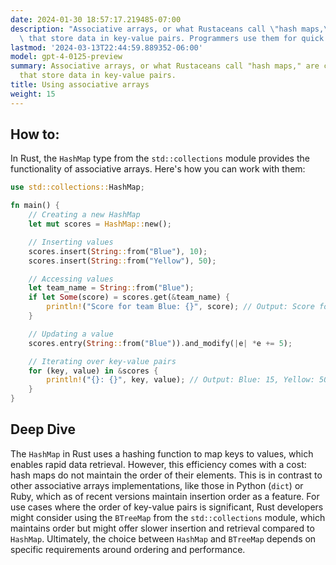 ```yaml
---
date: 2024-01-30 18:57:17.219485-07:00
description: "Associative arrays, or what Rustaceans call \"hash maps,\" are collections\
  \ that store data in key-value pairs. Programmers use them for quick data lookup,\u2026"
lastmod: '2024-03-13T22:44:59.889352-06:00'
model: gpt-4-0125-preview
summary: Associative arrays, or what Rustaceans call "hash maps," are collections
  that store data in key-value pairs.
title: Using associative arrays
weight: 15
---
```


## How to:
In Rust, the `HashMap` type from the `std::collections` module provides the functionality of associative arrays. Here's how you can work with them:

```Rust
use std::collections::HashMap;

fn main() {
    // Creating a new HashMap
    let mut scores = HashMap::new();

    // Inserting values
    scores.insert(String::from("Blue"), 10);
    scores.insert(String::from("Yellow"), 50);

    // Accessing values
    let team_name = String::from("Blue");
    if let Some(score) = scores.get(&team_name) {
        println!("Score for team Blue: {}", score); // Output: Score for team Blue: 10
    }

    // Updating a value
    scores.entry(String::from("Blue")).and_modify(|e| *e += 5);

    // Iterating over key-value pairs
    for (key, value) in &scores {
        println!("{}: {}", key, value); // Output: Blue: 15, Yellow: 50
    }
}
```

## Deep Dive
The `HashMap` in Rust uses a hashing function to map keys to values, which enables rapid data retrieval. However, this efficiency comes with a cost: hash maps do not maintain the order of their elements. This is in contrast to other associative arrays implementations, like those in Python (`dict`) or Ruby, which as of recent versions maintain insertion order as a feature. For use cases where the order of key-value pairs is significant, Rust developers might consider using the `BTreeMap` from the `std::collections` module, which maintains order but might offer slower insertion and retrieval compared to `HashMap`. Ultimately, the choice between `HashMap` and `BTreeMap` depends on specific requirements around ordering and performance.
